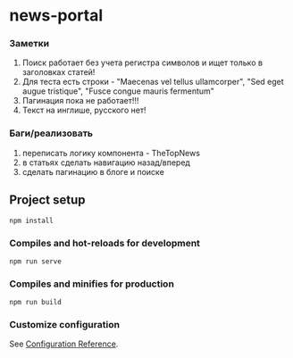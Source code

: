 # news-portal
### Заметки

1) Поиск работает без учета регистра символов и ищет только в заголовках статей!
2) Для теста есть строки - "Maecenas vel tellus ullamcorper", "Sed eget augue tristique", "Fusce congue mauris fermentum"
3) Пагинация пока не работает!!!
4) Текст на инглише, русского нет!

### Баги/реализовать

1) переписать логику компонента - TheTopNews
2) в статьях сделать навигацию назад/вперед
3) сделать пагинацию в блоге и поиске




## Project setup
```
npm install
```

### Compiles and hot-reloads for development
```
npm run serve
```

### Compiles and minifies for production
```
npm run build
```

### Customize configuration
See [Configuration Reference](https://cli.vuejs.org/config/).
